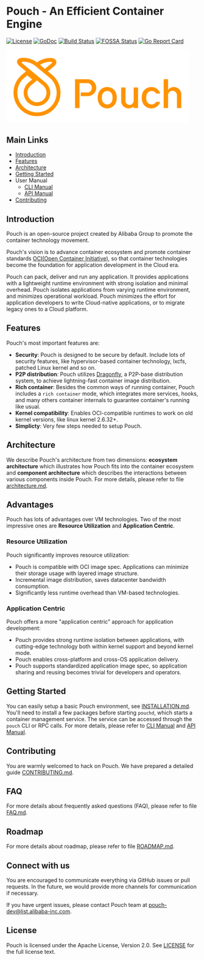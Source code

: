 
Pouch - An Efficient Container Engine
================

[![License](https://img.shields.io/badge/license-Apache%202-4EB1BA.svg)](https://www.apache.org/licenses/LICENSE-2.0.html)
[![GoDoc](https://godoc.org/github.com/alibaba/pouch?status.svg)](https://godoc.org/github.com/alibaba/pouch)
[![Build Status](https://travis-ci.org/alibaba/pouch.svg?branch=master)](https://travis-ci.org/alibaba/pouch)
[![FOSSA Status](https://app.fossa.io/api/projects/git%2Bhttps%3A%2F%2Fgithub.com%2Falibaba%2Fpouch.svg?type=shield)](https://app.fossa.io/projects/git%2Bhttps%3A%2F%2Fgithub.com%2Falibaba%2Fpouch?ref=badge_shield)
[![Go Report Card](https://goreportcard.com/badge/github.com/alibaba/pouch)](https://goreportcard.com/report/github.com/alibaba/pouch)

<img src="docs/static_files/logo/pouch_10x4_orange.png" width="480">

## Main Links

- [Introduction](#introduction)
- [Features](#features)
- [Architecture](#architecture)
- [Getting Started](#getting-started)
- User Manual
    - [CLI Manual](docs/commandline)
    - [API Manual](docs/api)
- [Contributing](#contributing)

## Introduction

Pouch is an open-source project created by Alibaba Group to promote the container technology movement.

Pouch's vision is to advance container ecosystem and promote container standards [OCI(Open Container Initiative)](https://github.com/opencontainers), so that container technologies become the foundation for application development in the Cloud era.

Pouch can pack, deliver and run any application. It provides applications with a lightweight runtime environment with strong isolation and minimal overhead. Pouch isolates applications from varying runtime environment, and minimizes operational workload. Pouch minimizes the effort for application developers to write Cloud-native applications, or to migrate legacy ones to a Cloud platform.

## Features

Pouch's most important features are:

- **Security**: Pouch is designed to be secure by default. Include lots of security features, like hypervisor-based container technology, lxcfs, patched Linux kernel and so on.
- **P2P distribution**: Pouch utilizes [Dragonfly](https://github.com/alibaba/dragonfly), a P2P-base distribution system, to achieve lightning-fast container image distribution.
- **Rich container**: Besides the common ways of running container, Pouch includes a `rich container` mode, which integrates more services, hooks, and many others container internals to guarantee container's running like usual.
- **Kernel compatibility**: Enables OCI-compatible runtimes to work on old kernel versions, like linux kernel 2.6.32+.
- **Simplicty**: Very few steps needed to setup Pouch.

## Architecture

We describe Pouch's architecture from two dimensions: **ecosystem architecture**  which illustrates how Pouch fits into the container ecosystem and **component architecture** which describes the interactions between various components inside Pouch. For more details, please refer to file [architecture.md](docs/architecture.md).

## Advantages

Pouch has lots of advantages over VM technologies. Two of the most impressive ones are **Resource Utilization** and **Application Centric**.

### Resource Utilization

Pouch significantly improves resource utilization:

* Pouch is compatible with OCI image spec. Applications can minimize their storage usage with layered image structure.
* Incremental image distribution, saves datacenter bandwidth consumption.
* Significantly less runtime overhead than VM-based technologies.

### Application Centric

Pouch offers a more "application centric" approach for application development:

* Pouch provides strong runtime isolation between applications, with cutting-edge technology both within kernel support and beyond kernel mode.
* Pouch enables cross-platform and cross-OS application delivery.
* Pouch supports standardized application image spec, so application sharing and reusing becomes trivial for developers and operators.

## Getting Started

You can easily setup a basic Pouch environment, see [INSTALLATION.md](INSTALLATION.md). You'll need to install a few packages before starting `pouchd`, which starts a container management service. The service can be accessed through the `pouch` CLI or RPC calls. For more details, please refer to [CLI Manual](docs/commandline) and [API Manual](docs/api).

## Contributing

You are warmly welcomed to hack on Pouch. We have prepared a detailed guide [CONTRIBUTING.md](CONTRIBUTING.md).

## FAQ

For more details about frequently asked questions (FAQ), please refer to file [FAQ.md](FAQ.md).

## Roadmap

For more details about roadmap, please refer to file [ROADMAP.md](ROADMAP.md).

## Connect with us

You are encouraged to communicate everything via GitHub issues or pull requests. In the future, we would provide more channels for communication if necessary.

If you have urgent issues, please contact Pouch team at [pouch-dev@list.alibaba-inc.com](mailto:pouch-dev@list.alibaba-inc.com).

## License

Pouch is licensed under the Apache License, Version 2.0. See [LICENSE](LICENSE) for the full license text.
